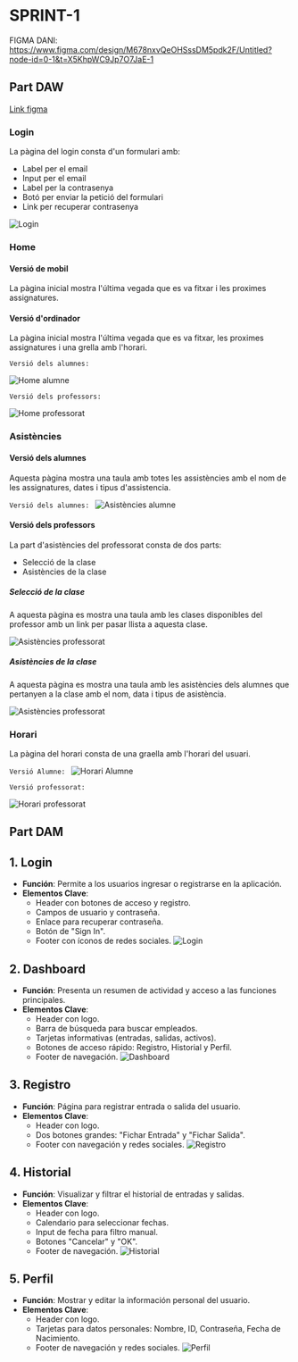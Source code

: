 # SPRINT-1
FIGMA DANI: https://www.figma.com/design/M678nxvQeOHSssDM5pdk2F/Untitled?node-id=0-1&t=X5KhpWC9Jp7O7JaE-1


## Part DAW

[Link figma](https://www.figma.com/design/GhoUdr6eW2mQHnZMafSNAA/Untitled?node-id=0-1&node-type=canvas&t=bO3nDgOnIfGhOwH8-0)

### Login

La pàgina del login consta d'un formulari amb:
- Label per el email
- Input per el email
- Label per la contrasenya
- Botó per enviar la petició del formulari
- Link per recuperar contrasenya

![Login](screenshots/image.png)

### Home

#### Versió de mobil

La pàgina inicial mostra l'última vegada que es va fitxar i les proximes assignatures.

#### Versió d'ordinador

La pàgina inicial mostra l'última vegada que es va fitxar, les proximes assignatures i una grella amb l'horari.

`Versió dels alumnes:`

![Home alumne](screenshots/image-1.png)

`Versió dels professors: `

![Home professorat](screenshots/image-2.png)

### Asistències

#### Versió dels alumnes

Aquesta pàgina mostra una taula amb totes les assistències amb el nom de les assignatures, dates i tipus d'assistencia.

`Versió dels alumnes: `
![Asistències alumne](screenshots/image-3.png)

#### Versió dels professors

La part d'asistències del professorat consta de dos parts:

- Selecció de la clase
- Asistències de la clase

##### Selecció de la clase

A aquesta pàgina es mostra una taula amb les clases disponibles del professor amb un link per pasar llista a aquesta clase.

![Asistències professorat](screenshots/image-4.png)

##### Asistències de la clase

A aquesta pàgina es mostra una taula amb les asistències dels alumnes que pertanyen a la clase amb el nom, data i tipus de asistència.

![Asistències professorat](screenshots/image-5.png)

### Horari

La pàgina del horari consta de una graella amb l'horari del usuari.


`Versió Alumne: `
![Horari Alumne](screenshots/image-6.png)

`Versió professorat: `

![Horari professorat](screenshots/image-7.png)
## Part DAM

## 1. Login
- **Función**: Permite a los usuarios ingresar o registrarse en la aplicación.
- **Elementos Clave**:
  - Header con botones de acceso y registro.
  - Campos de usuario y contraseña.
  - Enlace para recuperar contraseña.
  - Botón de "Sign In".
  - Footer con íconos de redes sociales.
  ![Login](image.png)

## 2. Dashboard
- **Función**: Presenta un resumen de actividad y acceso a las funciones principales.
- **Elementos Clave**:
  - Header con logo.
  - Barra de búsqueda para buscar empleados.
  - Tarjetas informativas (entradas, salidas, activos).
  - Botones de acceso rápido: Registro, Historial y Perfil.
  - Footer de navegación.
  ![Dashboard](image-1.png)

## 3. Registro
- **Función**: Página para registrar entrada o salida del usuario.
- **Elementos Clave**:
  - Header con logo.
  - Dos botones grandes: "Fichar Entrada" y "Fichar Salida".
  - Footer con navegación y redes sociales.
  ![Registro](image-2.png)

## 4. Historial
- **Función**: Visualizar y filtrar el historial de entradas y salidas.
- **Elementos Clave**:
  - Header con logo.
  - Calendario para seleccionar fechas.
  - Input de fecha para filtro manual.
  - Botones "Cancelar" y "OK".
  - Footer de navegación.
  ![Historial](image-3.png)
## 5. Perfil
- **Función**: Mostrar y editar la información personal del usuario.
- **Elementos Clave**:
  - Header con logo.
  - Tarjetas para datos personales: Nombre, ID, Contraseña, Fecha de Nacimiento.
  - Footer de navegación y redes sociales.
  ![Perfil](image-4.png)

